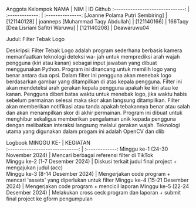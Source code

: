 Anggota Kelompok
NAMA                             | NIM             | ID Github
:------------------------------: | :-------------: | :---------------:
[Joanne Polama Putri Sembiring]  | [121140128]     | joanneps
[Muhammad Taqy Abdullah]         | [121140166]     | 166Taqy
[Dea Lisriani Safitri Waruwu]    | [121140208]     | Deawaruwu04


Judul: Filter Tebak Logo

Deskripsi:
Filter Tebak Logo adalah program sederhana berbasis kamera memanfaatkan teknologi deteksi wa-
jah untuk memprediksi arah wajah pengguna (kiri atau kanan) sebagai input jawaban yang dibuat
menggunakan Python. Program ini dirancang untuk memilih logo yang benar antara dua opsi. Dalam
filter ini pengguna akan menebak logo berdasarkan gambar yang ditampilkan di atas kepala pengguna.
Filter ini akan mendeteksi arah gerakan kepala pengguna apakah ke kiri atau ke kanan. Pengguna
diberi batas waktu untuk menebak logo, jika waktu habis sebelum permainan selesai maka skor akan
langsung ditampilkan. Filter akan memberikan notifikasi atau tanda apakah tebakannya benar atau
salah dan akan menampilkan skor di akhir permainan. Program ini dibuat untuk menghibur sekaligus
memberikan pengalaman unik kepada pengguna dengan melibatkan interaksi langsung melalui gerakan
wajah. Teknologi utama yang digunakan dalam progam ini adalah OpenCV dan dlib


Logbook
MINGGU KE-                         | KEGIATAN            
:------------------------------:   | :-------------: 
Minggu ke-1 (24-30 November 2024)  | Mencari berbagai referensi filter di TikTok    
Minggu ke-2 (1-7 Desember 2024)    | Diskusi terkait judul final project + mengajukan judul (acc)     
Minggu ke-3 (8-14 Desember 2024)   | Mengerjakan code program + mencari 'assets' yang diperlukan untuk filter
Minggu ke-4 (15-21 Desember 2024)  | Mengerjakan code program + mencicil laporan
Minggu ke-5 (22-24 Desember 2024)  | Melakukan cross ceck program dan laporan + submit final project ke gform pengumpulan
